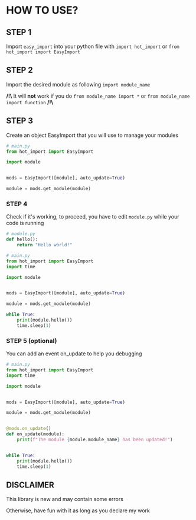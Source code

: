 # **HOW TO USE?**

## STEP 1

Import `easy_import` into your python file with `import hot_import` or `from hot_import import EasyImport`

## STEP 2

Import the desired module as following `import module_name`

**/!\\** It will **not** work if you do `from module_name import *` or `from module_name import function` **/!\\**


## STEP 3


Create an object EasyImport that you will use to manage your modules


```py
# main.py
from hot_import import EasyImport

import module


mods = EasyImport([module], auto_update=True)

module = mods.get_module(module)
```


### STEP 4

Check if it's working, to proceed, you have to edit `module.py` while your code is running

```py
# module.py
def hello():
    return "Hello world!"
```
```py
# main.py
from hot_import import EasyImport
import time

import module


mods = EasyImport([module], auto_update=True)

module = mods.get_module(module)

while True:
    print(module.hello())
    time.sleep(1)
```


### STEP 5 (optional)


You can add an event on_update to help you debugging

```py
# main.py
from hot_import import EasyImport
import time

import module


mods = EasyImport([module], auto_update=True)

module = mods.get_module(module)


@mods.on_update()
def on_update(module):
    print(f"The module {module.module_name} has been updated!")


while True:
    print(module.hello())
    time.sleep(1)
```


## DISCLAIMER

This library is new and may contain some errors

Otherwise, have fun with it as long as you declare my work
